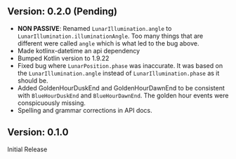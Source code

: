 ## Version: 0.2.0 (Pending)
* **NON PASSIVE**: Renamed `LunarIllumination.angle` to `LunarIllumination.illuminationAngle`. Too many things that are different were called `angle` which is what led to the bug above.
* Made kotlinx-datetime an api dependency
* Bumped Kotlin version to 1.9.22
* Fixed bug where `LunarPosition.phase` was inaccurate. It was based on the `LunarIllumination.angle` instead of `LunarIllumination.phase` as it should be.
* Added GoldenHourDuskEnd and GoldenHourDawnEnd to be consistent with `BlueHourDuskEnd` and `BlueHourDawnEnd`. The golden hour events were conspicuously missing.
* Spelling and grammar corrections in API docs.

## Version: 0.1.0
Initial Release